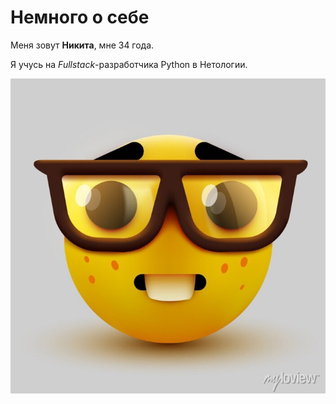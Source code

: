 # Немного о себе

Меня зовут **Никита**, мне 34 года.

Я учусь на _Fullstack_-разработчика Python в Нетологии.

![Тут могло быть моё фото](img/geek.jpg)